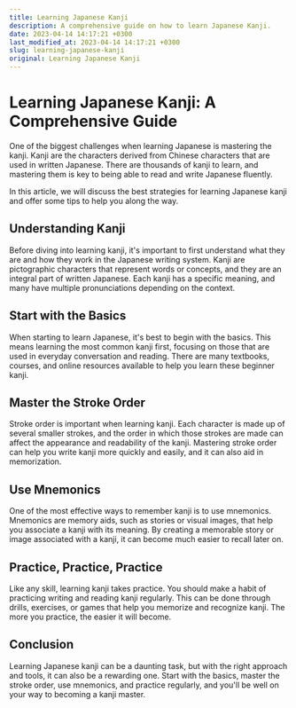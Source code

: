 ```yaml
---
title: Learning Japanese Kanji
description: A comprehensive guide on how to learn Japanese Kanji.
date: 2023-04-14 14:17:21 +0300
last_modified_at: 2023-04-14 14:17:21 +0300
slug: learning-japanese-kanji
original: Learning Japanese Kanji
---
```

# Learning Japanese Kanji: A Comprehensive Guide

One of the biggest challenges when learning Japanese is mastering the kanji. Kanji are the characters derived from Chinese characters that are used in written Japanese. There are thousands of kanji to learn, and mastering them is key to being able to read and write Japanese fluently.

In this article, we will discuss the best strategies for learning Japanese kanji and offer some tips to help you along the way.

## Understanding Kanji

Before diving into learning kanji, it's important to first understand what they are and how they work in the Japanese writing system. Kanji are pictographic characters that represent words or concepts, and they are an integral part of written Japanese. Each kanji has a specific meaning, and many have multiple pronunciations depending on the context.

##  Start with the Basics

When starting to learn Japanese, it's best to begin with the basics. This means learning the most common kanji first, focusing on those that are used in everyday conversation and reading. There are many textbooks, courses, and online resources available to help you learn these beginner kanji.

## Master the Stroke Order

Stroke order is important when learning kanji. Each character is made up of several smaller strokes, and the order in which those strokes are made can affect the appearance and readability of the kanji. Mastering stroke order can help you write kanji more quickly and easily, and it can also aid in memorization.

## Use Mnemonics

One of the most effective ways to remember kanji is to use mnemonics. Mnemonics are memory aids, such as stories or visual images, that help you associate a kanji with its meaning. By creating a memorable story or image associated with a kanji, it can become much easier to recall later on.

## Practice, Practice, Practice

Like any skill, learning kanji takes practice. You should make a habit of practicing writing and reading kanji regularly. This can be done through drills, exercises, or games that help you memorize and recognize kanji. The more you practice, the easier it will become.

## Conclusion

Learning Japanese kanji can be a daunting task, but with the right approach and tools, it can also be a rewarding one. Start with the basics, master the stroke order, use mnemonics, and practice regularly, and you'll be well on your way to becoming a kanji master.